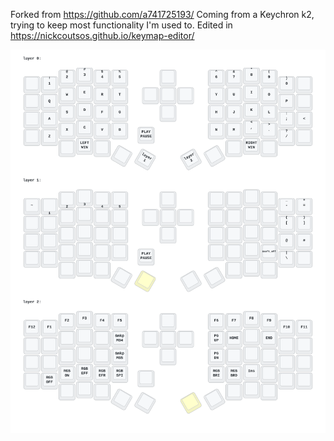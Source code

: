 Forked from https://github.com/a741725193/
Coming from a Keychron k2, trying to keep most functionality I'm used to.
Edited in https://nickcoutsos.github.io/keymap-editor/

<img src="keymap-drawer/eyelash_sofle.svg" >
